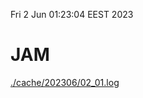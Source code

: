 Fri  2 Jun 01:23:04 EEST 2023
# JAM
<a href='./cache/202306/02_01.log'>./cache/202306/02_01.log</a>
